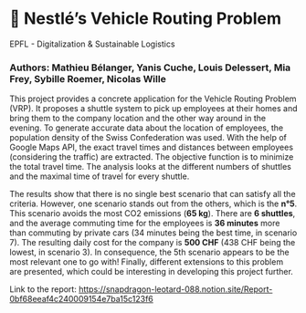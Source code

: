 # 🍫 Nestlé’s Vehicle Routing Problem
EPFL - Digitalization &amp; Sustainable Logistics

### Authors: Mathieu Bélanger, Yanis Cuche, Louis Delessert, Mia Frey, Sybille Roemer, Nicolas Wille

This project provides a concrete application for the Vehicle Routing Problem (VRP). It proposes a shuttle system to pick up employees at their homes and bring them to the company location and the other way around in the evening. To generate accurate data about the location of employees, the population density of the Swiss Confederation was used. With the help of Google Maps API, the exact travel times and distances between employees (considering the traffic) are extracted. The objective function is to minimize the total travel time. The analysis looks at the different numbers of shuttles and the maximal time of travel for every shuttle. 

The results show that there is no single best scenario that can satisfy all the criteria. However, one scenario stands out from the others, which is the **n°5**. This scenario avoids the most CO2 emissions (**65 kg**). There are **6 shuttles**, and the average commuting time for the employees is **36 minutes** more than commuting by private cars (34 minutes being the best time, in scenario 7). The resulting daily cost for the company is **500 CHF** (438 CHF being the lowest, in scenario 3). In consequence, the 5th scenario appears to be the most relevant one to go with! Finally, different extensions to this problem are presented, which could be interesting in developing this project further.

Link to the report: https://snapdragon-leotard-088.notion.site/Report-0bf68eeaf4c240009154e7ba15c123f6 
